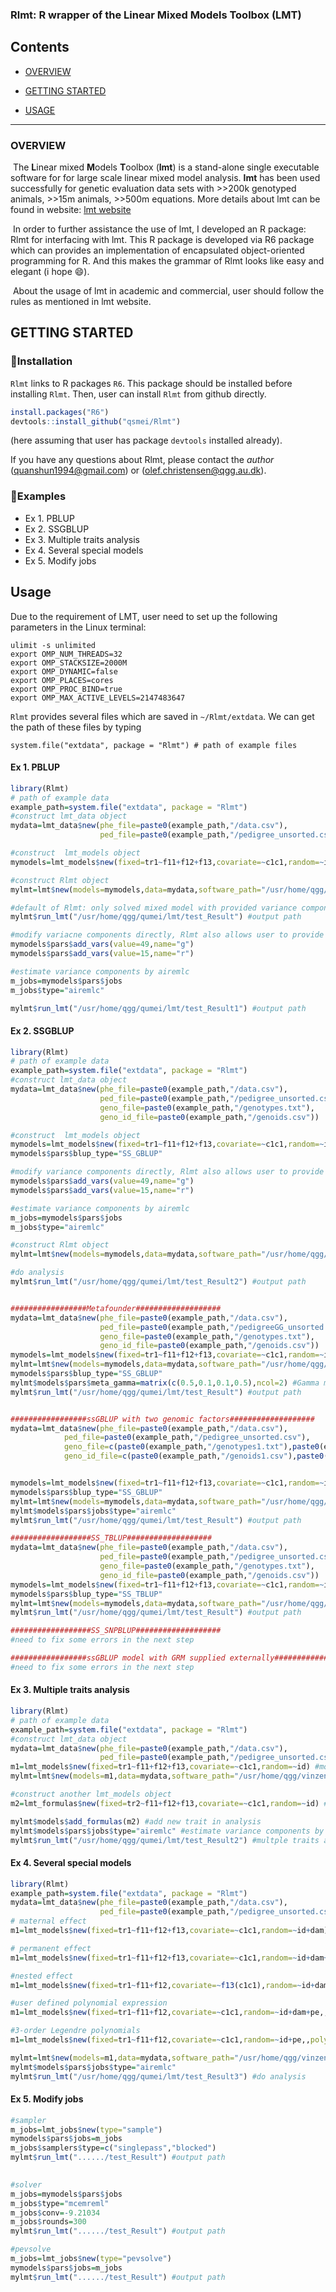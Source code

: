 
### Rlmt: R wrapper of the Linear Mixed Models Toolbox (LMT)

## Contents

-   [OVERVIEW](#overview)

-   [GETTING STARTED](#getting-started)

-   [USAGE](#usage)

------------------------------------------------------------------------


### OVERVIEW 

​	The **L**inear mixed **M**odels **T**oolbox (**lmt**) is a stand-alone single executable software for for large scale linear mixed model analysis. **lmt** has been used successfully for genetic evaluation data sets with >>200k genotyped animals, >>15m animals, >>500m equations. More details about lmt can be found in website: [lmt website](https://dmu.ghpc.au.dk/lmt/wiki/index.php?title=The_Linear_Mixed_Models_Toolbox)

​	In order to further assistance the use of lmt, I developed an R package: Rlmt for interfacing with lmt. This R package is developed via R6 package which can provides an implementation of encapsulated object-oriented programming for R.  And this makes the grammar of Rlmt looks like easy and elegant (i hope :smile:). 

​	About the usage of lmt in academic and commercial,  user should follow the rules  as mentioned in lmt website. 



## GETTING STARTED

### 🙊Installation

`Rlmt` links to R packages `R6`. This package should be installed before installing `Rlmt`.   Then, user can install `Rlmt` from github directly. 

```R
install.packages("R6")
devtools::install_github("qsmei/Rlmt")
```
(here assuming that user has package `devtools` installed already).

If you have any questions about Rlmt, please contact the *author* (quanshun1994@gmail.com) or (olef.christensen@qgg.au.dk).

### 🙊Examples

-   Ex 1. PBLUP
-   Ex 2. SSGBLUP
-   Ex 3. Multiple traits analysis
-   Ex 4. Several special models 
-   Ex 5. Modify jobs

## Usage

Due to the requirement of LMT, user need to set up the following parameters in the Linux terminal:

```shell
ulimit -s unlimited
export OMP_NUM_THREADS=32
export OMP_STACKSIZE=2000M
export OMP_DYNAMIC=false
export OMP_PLACES=cores
export OMP_PROC_BIND=true
export OMP_MAX_ACTIVE_LEVELS=2147483647
```

`Rlmt` provides several files which are saved in `~/Rlmt/extdata`. We can get the path of these files by typing

``` {.r}
system.file("extdata", package = "Rlmt") # path of example files
```

#### Ex 1. PBLUP

``` R
library(Rlmt)
# path of example data  
example_path=system.file("extdata", package = "Rlmt") 
#construct lmt_data object
mydata=lmt_data$new(phe_file=paste0(example_path,"/data.csv"),					
                    ped_file=paste0(example_path,"/pedigree_unsorted.csv")) 

#construct  lmt_models object
mymodels=lmt_models$new(fixed=tr1~f11+f12+f13,covariate=~c1c1,random=~id)

#construct Rlmt object
mylmt=lmt$new(models=mymodels,data=mydata,software_path="/usr/home/qgg/vinzent/lmt")

#default of Rlmt: only solved mixed model with provided variance components
mylmt$run_lmt("/usr/home/qgg/qumei/lmt/test_Result") #output path

#modify variacne components directly, Rlmt also allows user to provide the file of variance components
mymodels$pars$add_vars(value=49,name="g")
mymodels$pars$add_vars(value=15,name="r")

#estimate variance components by airemlc
m_jobs=mymodels$pars$jobs
m_jobs$type="airemlc"

mylmt$run_lmt("/usr/home/qgg/qumei/lmt/test_Result1") #output path
```

#### Ex 2. SSGBLUP

``` R
library(Rlmt)
# path of example data  
example_path=system.file("extdata", package = "Rlmt") 
#construct lmt_data object
mydata=lmt_data$new(phe_file=paste0(example_path,"/data.csv"),				    
                    ped_file=paste0(example_path,"/pedigree_unsorted.csv"),					
                    geno_file=paste0(example_path,"/genotypes.txt"),					
                    geno_id_file=paste0(example_path,"/genoids.csv"))

#construct  lmt_models object
mymodels=lmt_models$new(fixed=tr1~f11+f12+f13,covariate=~c1c1,random=~id)
mymodels$pars$blup_type="SS_GBLUP"

#modify variance components directly, Rlmt also allows user to provide the file of variance components
mymodels$pars$add_vars(value=49,name="g")
mymodels$pars$add_vars(value=15,name="r")

#estimate variance components by airemlc
m_jobs=mymodels$pars$jobs
m_jobs$type="airemlc"

#construct Rlmt object
mylmt=lmt$new(models=mymodels,data=mydata,software_path="/usr/home/qgg/vinzent/lmt")

#do analysis
mylmt$run_lmt("/usr/home/qgg/qumei/lmt/test_Result2") #output path


#################Metafounder###################
mydata=lmt_data$new(phe_file=paste0(example_path,"/data.csv"),				    
                    ped_file=paste0(example_path,"/pedigreeGG_unsorted.csv"),					
                    geno_file=paste0(example_path,"/genotypes.txt"),					
                    geno_id_file=paste0(example_path,"/genoids.csv"))
mymodels=lmt_models$new(fixed=tr1~f11+f12+f13,covariate=~c1c1,random=~id)
mylmt=lmt$new(models=mymodels,data=mydata,software_path="/usr/home/qgg/vinzent/lmt")
mymodels$pars$blup_type="SS_GBLUP"
mylmt$models$pars$meta_gamma=matrix(c(0.5,0.1,0.1,0.5),ncol=2) #Gamma matrix
mylmt$run_lmt("/usr/home/qgg/qumei/lmt/test_Result") #output path


#################ssGBLUP with two genomic factors###################
mydata=lmt_data$new(phe_file=paste0(example_path,"/data.csv"),
		    ped_file=paste0(example_path,"/pedigree_unsorted.csv"),
		    geno_file=c(paste0(example_path,"/genotypes1.txt"),paste0(example_path,"/genotypes2.txt")),
		    geno_id_file=c(paste0(example_path,"/genoids1.csv"),paste0(example_path,"/genoids2.csv")))


mymodels=lmt_models$new(fixed=tr1~f11+f12+f13,covariate=~c1c1,random=~id1+id2)
mymodels$pars$blup_type="SS_GBLUP"
mylmt=lmt$new(models=mymodels,data=mydata,software_path="/usr/home/qgg/vinzent/lmt")
mylmt$models$pars$jobs$type="airemlc"
mylmt$run_lmt("/usr/home/qgg/qumei/lmt/test_Result") #output path

##################SS_TBLUP###################
mydata=lmt_data$new(phe_file=paste0(example_path,"/data.csv"),				    
                    ped_file=paste0(example_path,"/pedigree_unsorted.csv"),					
                    geno_file=paste0(example_path,"/genotypes.txt"),					
                    geno_id_file=paste0(example_path,"/genoids.csv"))
mymodels=lmt_models$new(fixed=tr1~f11+f12+f13,covariate=~c1c1,random=~id)
mymodels$pars$blup_type="SS_TBLUP"
mylmt=lmt$new(models=mymodels,data=mydata,software_path="/usr/home/qgg/vinzent/lmt")
mylmt$run_lmt("/usr/home/qgg/qumei/lmt/test_Result") #output path

##################SS_SNPBLUP################### 
#need to fix some errors in the next step

#################ssGBLUP model with GRM supplied externally###################
#need to fix some errors in the next step


```

#### Ex 3. Multiple traits analysis

``` R
library(Rlmt)
# path of example data  
example_path=system.file("extdata", package = "Rlmt") 
#construct lmt_data object
mydata=lmt_data$new(phe_file=paste0(example_path,"/data.csv"),					
                    ped_file=paste0(example_path,"/pedigree_unsorted.csv")) 
m1=lmt_models$new(fixed=tr1~f11+f12+f13,covariate=~c1c1,random=~id) #model of trait1
mylmt=lmt$new(models=m1,data=mydata,software_path="/usr/home/qgg/vinzent/lmt")

#construct another lmt_models object
m2=lmt_formulas$new(fixed=tr2~f11+f12+f13,covariate=~c1c1,random=~id) #model of trait2

mylmt$models$add_formulas(m2) #add new trait in analysis
mylmt$models$pars$jobs$type="airemlc" #estimate variance components by airemlc
mylmt$run_lmt("/usr/home/qgg/qumei/lmt/test_Result2") #multple traits analysis
```

#### Ex 4.  Several special models 

``` R
library(Rlmt)
example_path=system.file("extdata", package = "Rlmt") 
mydata=lmt_data$new(phe_file=paste0(example_path,"/data.csv"),					
                    ped_file=paste0(example_path,"/pedigree_unsorted.csv")) 
# maternal effect
m1=lmt_models$new(fixed=tr1~f11+f12+f13,covariate=~c1c1,random=~id+dam) 

# permanent effect
m1=lmt_models$new(fixed=tr1~f11+f12+f13,covariate=~c1c1,random=~id+dam+pe) 

#nested effect
m1=lmt_models$new(fixed=tr1~f11+f12,covariate=~f13(c1c1),random=~id+dam+pe)

#user defined polynomial expression 
m1=lmt_models$new(fixed=tr1~f11+f12,covariate=~c1c1,random=~id+dam+pe,,polyno=c1c1~{x^2}+{exp(x)}) 

#3-order Legendre polynomials
m1=lmt_models$new(fixed=tr1~f11+f12,covariate=~c1c1,random=~id+pe,,polyno=c1c1~{l1}+{l2}+{l3}) 

mylmt=lmt$new(models=m1,data=mydata,software_path="/usr/home/qgg/vinzent/lmt")
mylmt$models$pars$jobs$type="airemlc"
mylmt$run_lmt("/usr/home/qgg/qumei/lmt/test_Result3") #do analysis
```

#### Ex  5.  Modify jobs

``` R
#sampler 
m_jobs=lmt_jobs$new(type="sample")
mymodels$pars$jobs=m_jobs
m_jobs$samplers$type=c("singlepass","blocked")
mylmt$run_lmt("....../test_Result") #output path

		
#solver 
m_jobs=mymodels$pars$jobs
m_jobs$type="mcemreml"
m_jobs$conv=-9.21034
m_jobs$rounds=300
mylmt$run_lmt("....../test_Result") #output path

#pevsolve
m_jobs=lmt_jobs$new(type="pevsolve")
mymodels$pars$jobs=m_jobs
mylmt$run_lmt("....../test_Result") #output path
```
